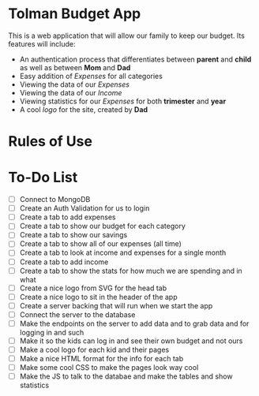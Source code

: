 # Tolman Budget App

This is a web application that will allow our family to keep our budget. Its features will include:

-   An authentication process that differentiates between **parent** and **child** as well as between **Mom** and **Dad**
-   Easy addition of _Expenses_ for all categories
-   Viewing the data of our _Expenses_
-   Viewing the data of our _Income_
-   Viewing statistics for our _Expenses_ for both **trimester** and **year**
-   A cool _logo_ for the site, created by **Dad**

# Rules of Use

# To-Do List

-   [ ] Connect to MongoDB
-   [ ] Create an Auth Validation for us to login
-   [ ] Create a tab to add expenses
-   [ ] Create a tab to show our budget for each category
-   [ ] Create a tab to show our savings
-   [ ] Create a tab to show all of our expenses (all time)
-   [ ] Create a tab to look at income and expenses for a single month
-   [ ] Create a tab to add income
-   [ ] Create a tab to show the stats for how much we are spending and in what
-   [ ] Create a nice logo from SVG for the head tab
-   [ ] Create a nice logo to sit in the header of the app
-   [ ] Create a server backing that will run when we start the app
-   [ ] Connect the server to the database
-   [ ] Make the endpoints on the server to add data and to grab data and for logging in and such
-   [ ] Make it so the kids can log in and see their own budget and not ours
-   [ ] Make a cool logo for each kid and their pages
-   [ ] Make a nice HTML format for the info for each tab
-   [ ] Make some cool CSS to make the pages look way cool
-   [ ] Make the JS to talk to the databae and make the tables and show statistics
